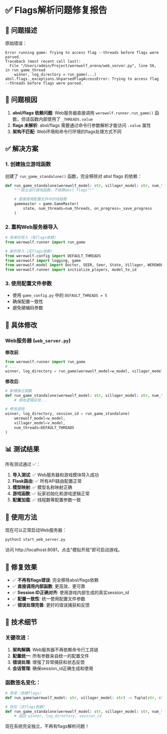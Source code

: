 # ✅ Flags解析问题修复报告

## 🔧 问题描述

原始错误：
```
Error running game: Trying to access flag --threads before flags were parsed.
Traceback (most recent call last):
  File "/Users/admin/Project/werewolf_arena/web_server.py", line 56, in run_game_thread
    winner, log_directory = run_game(...)
absl.flags._exceptions.UnparsedFlagAccessError: Trying to access flag --threads before flags were parsed.
```

## 🎯 问题根因

1. **absl/flags 依赖问题**: Web服务器直接调用 `werewolf.runner.run_game()` 函数，但该函数内部使用了 `_THREADS.value`
2. **flags 未解析**: absl/flags 需要通过命令行参数解析才能访问 `.value` 属性
3. **架构不匹配**: Web环境和命令行环境的flags处理方式不同

## ✅ 解决方案

### 1. 创建独立游戏函数

创建了 `run_game_standalone()` 函数，完全移除对 absl flags 的依赖：

```python
def run_game_standalone(werewolf_model: str, villager_model: str, num_threads: int = DEFAULT_THREADS):
    """独立运行游戏函数，不依赖absl flags"""

    # 直接使用配置文件中的线程数
    gamemaster = game.GameMaster(
        state, num_threads=num_threads, on_progress=_save_progress
    )
```

### 2. 重构Web服务器导入

```python
# 原来的导入（有flags依赖）
from werewolf.runner import run_game

# 新的导入（无flags依赖）
from werewolf.config import DEFAULT_THREADS
from werewolf import logging, game
from werewolf.model import Doctor, SEER, Seer, State, Villager, WEREWOLF, Werewolf
from werewolf.runner import initialize_players, model_to_id
```

### 3. 使用配置文件参数

- 使用 `game_config.py` 中的 `DEFAULT_THREADS = 5`
- 确保配置一致性
- 避免硬编码参数

## 🔧 具体修改

### Web服务器 (`web_server.py`)

**修改前**:
```python
from werewolf.runner import run_game
# ...
winner, log_directory = run_game(werewolf_model=w_model, villager_model=v_model)
```

**修改后**:
```python
# 新增独立函数
def run_game_standalone(werewolf_model: str, villager_model: str, num_threads: int = DEFAULT_THREADS):
    # 游戏逻辑实现...

# 修改调用
winner, log_directory, session_id = run_game_standalone(
    werewolf_model=w_model,
    villager_model=v_model,
    num_threads=DEFAULT_THREADS
)
```

## 📊 测试结果

所有测试通过 ✅：

1. **导入测试**: ✅ Web服务器和游戏模块导入成功
2. **Flask路由**: ✅ 所有API路由配置正常
3. **模型映射**: ✅ 模型名称映射正确
4. **游戏函数**: ✅ 玩家初始化和游戏逻辑正常
5. **配置加载**: ✅ 线程数等配置参数一致

## 🚀 使用方法

现在可以正常启动Web服务器：

```bash
python3 start_web_server.py
```

访问 http://localhost:8081，点击"模拟开局"即可启动游戏。

## 🎉 修复效果

- ✅ **不再有flags错误**: 完全移除absl/flags依赖
- ✅ **直接调用内部函数**: 更高效、更可靠
- ✅ **Session ID正确对齐**: 使用游戏内部生成的真实session_id
- ✅ **配置一致性**: 统一使用配置文件参数
- ✅ **错误处理完善**: 更好的错误捕获和反馈

## 📝 技术细节

### 关键改进：

1. **架构解耦**: Web服务器不再依赖命令行工具链
2. **配置统一**: 所有参数来自统一的配置文件
3. **错误处理**: 增强了异常捕获和状态反馈
4. **会话管理**: 确保session_id正确生成和使用

### 函数签名变化：

```python
# 原来（依赖flags）
def run_game(werewolf_model: str, villager_model: str) -> Tuple[str, str]:

# 现在（无flags依赖）
def run_game_standalone(werewolf_model: str, villager_model: str, num_threads: int) -> Tuple[str, str, str]:
    # 返回 winner, log_directory, session_id
```

现在系统完全独立，不再有flags解析问题！